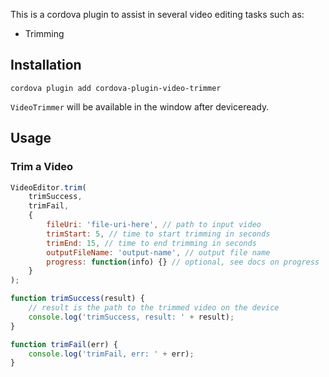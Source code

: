 This is a cordova plugin to assist in several video editing tasks such as:

* Trimming


## Installation
```
cordova plugin add cordova-plugin-video-trimmer
```
`VideoTrimmer`  will be available in the window after deviceready.

## Usage

### Trim a Video
```javascript
VideoEditor.trim(
    trimSuccess,
    trimFail,
    {
        fileUri: 'file-uri-here', // path to input video
        trimStart: 5, // time to start trimming in seconds
        trimEnd: 15, // time to end trimming in seconds
        outputFileName: 'output-name', // output file name
        progress: function(info) {} // optional, see docs on progress
    }
);

function trimSuccess(result) {
    // result is the path to the trimmed video on the device
    console.log('trimSuccess, result: ' + result);
}

function trimFail(err) {
    console.log('trimFail, err: ' + err);
}